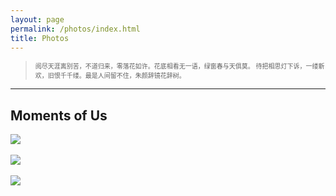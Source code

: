 ```yaml
---
layout: page
permalink: /photos/index.html
title: Photos
---
```

> <font size="1"> 阅尽天涯离别苦，不道归来，零落花如许。花底相看无一语，绿窗春与天俱莫。
待把相思灯下诉，一缕新欢，旧恨千千缕。最是人间留不住，朱颜辞镜花辞树。</font>
---


## Moments of Us

<div>
<img src="https://Forbear-Xia.github.io/images/Photo4.jpg">
</div>
<br>

<div>
<img src="https://Forbear-Xia.github.io/images/Photo5.jpg">
</div>
<br>

<div>
<img src="、https://Forbear-Xia.github.io/images/Photo6.jpg">
</div>
<br>

